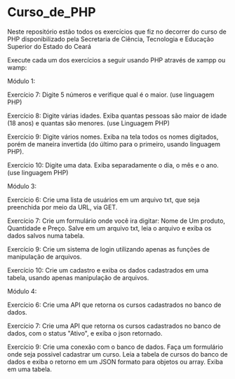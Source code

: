 # Curso_de_PHP
 Neste repositório estão todos os exercícios que fiz no decorrer do curso de PHP disponibilizado pela Secretaria de Ciência, Tecnologia e Educação Superior do Estado do Ceará

Execute cada um dos exercícios a seguir usando PHP através de xampp ou wamp:

Módulo 1:

Exercício 7: Digite 5 números e verifique qual é o maior. (use linguagem PHP)

Exercício 8: Digite várias idades. Exiba quantas pessoas são  maior  de  idade  (18  anos)  e  quantas  são menores. (use Linguagem PHP)

Exercício 9: Digite vários nomes. Exiba na tela todos os nomes digitados, porém de maneira invertida (do último para o primeiro, usando linguagem PHP).

Exercício 10: Digite uma data. Exiba separadamente o dia, o mês e o ano. (use linguagem PHP)

Módulo 3:

Exercício 6: Crie uma lista de usuários em um arquivo txt, que seja preenchida por meio da URL, via GET.

Exercício 7: Crie um formulário onde você ira digitar: Nome de Um produto, Quantidade e Preço. Salve em um arquivo txt, leia o arquivo e exiba os dados salvos numa tabela.

Exercício 9: Crie um sistema de login utilizando apenas as funções de manipulação de arquivos.

Exercício 10: Crie um cadastro e exiba os dados cadastrados em uma tabela, usando apenas manipulação de arquivos.

Módulo 4:

Exercício 6: Crie uma API que retorna os cursos cadastrados no banco de dados.

Exercício 7: Crie uma API que retorna os cursos cadastrados no banco de dados, com o status "Ativo", e exiba o json retornado.

Exercício 9: Crie uma conexão com o banco de dados. Faça um formulário onde seja possivel cadastrar um curso. Leia a tabela de cursos do banco de dados e exiba o retorno em um JSON formato para objetos ou array. Exiba em uma tabela.

